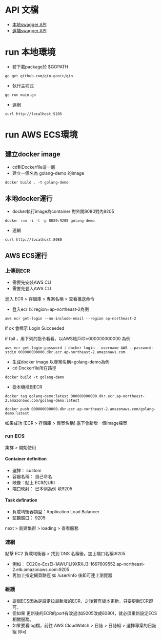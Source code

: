 # API 文檔
- [本地swagger API](http://localhost:9205/swagger/index.html)
- [遠端swagger API](http://EC2Co-EcsEl-1AWU1LI9XRXJ3-1697609552.ap-northeast-2.elb.amazonaws.com:9205/swagger/index.html)

# run 本地環境

- 若下載package於 $GOPATH
```
go get github.com/gin-gonic/gin
```
- 執行主程式
```
go run main.go
```
- 連網
```
curl http://localhost:9205
```

# run AWS ECS環境
## 建立docker image
- cd到Dockerfile這一層
- 建立一個名為 golang-demo 的image
```
docker build . -t golang-demo 
```
## 本地docker運行
- docker執行image為container 對外開8080對內9205
```
docker run -i -t -p 8080:9205 golang-demo
```
- 連網
```
curl http://localhost:8080
```
## AWS ECS運行
### 上傳到ECR
- 需要先安裝AWS CLI
- 需要先登入AWS CLI

進入 ECR > 存儲庫 > 專案名稱 > 查看推送命令

- 登入ecr 以 region=ap-northeast-2為例
```
aws ecr get-login --no-include-email --region ap-northeast-2
```
if ok 會顯示 Login Succeeded

if fail ，用下列的指令看看。以AWS帳戶ID=000000000000 為例
```
aws ecr get-login-password | docker login --username AWS --password-stdin 000000000000.dkr.ecr.ap-northeast-2.amazonaws.com
```
- 生成docker image 以專案名稱=golang-demo為例
- cd Dockerfile所在路徑
```
docker build -t golang-demo
```
- 從本機推到ECR 
```
docker tag golang-demo:latest 000000000000.dkr.ecr.ap-northeast-2.amazonaws.com/golang-demo:latest

docker push 000000000000.dkr.ecr.ap-northeast-2.amazonaws.com/golang-demo:latest
```
如果成功 [ECR > 存儲庫 > 專案名稱] 底下會新增一個image檔案

### run ECS
集群 > 開始使用 
#### Container definition
- 選擇： custom
- 容器名稱： 自己命名
- 映像：貼上 ECR的URI
- 端口映射： 已本例為例 填9205

#### Task defination
- 負載均衡器類型：Application Load Balancer
- 監聽窗口： 9205

next > 創建集群 > loading > 查看服務

### 連網 
點擊 EC2 負載均衡器 > 找到 DNS 名稱後，加上端口名稱:9205
- 例如： 
EC2Co-EcsEl-1AWU1LI9XRXJ3-1697609552.ap-northeast-2.elb.amazonaws.com:9205
- 再加上指定網頁路徑 如 /user/info 後即可連上瀏覽器

### 維護
- 這個ECS因為是設定拉最新版的ECR，之後若有版本更新，只要更新ECR即可。
- 但如果 更新後的ECR的port有改過(如9205改成8080)，就必須重新設定ECS 相關服務。
- 如果要看log檔，前往 AWS CloudWatch > 日誌 > 日誌組 > 選擇專案的日誌組 即可